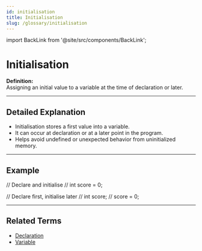 ```yaml
---
id: initialisation
title: Initialisation
slug: /glossary/initialisation
---
```

import BackLink from '@site/src/components/BackLink';

# Initialisation

**Definition:**  
Assigning an initial value to a variable at the time of declaration or later.

---

## Detailed Explanation
- Initialisation stores a first value into a variable.
- It can occur at declaration or at a later point in the program.
- Helps avoid undefined or unexpected behavior from uninitialized memory.

---

## Example

// Declare and initialise
// int score = 0;

// Declare first, initialise later
// int score;
// score = 0;

---

## Related Terms
- [Declaration](/glossary/declaration)
- [Variable](/glossary/variable)

<BackLink />
